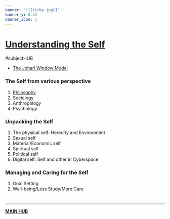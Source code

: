 ```yaml
---
banner: "![[kirby.jpg]]"
banner_y: 0.43
banner_icon: 🌠
---
```

# [Understanding the Self](PSYCHIntro.md)
#subjectHUB 
- [The Johari Window Model](PSYCHJOHARI.md)
### The Self from various perspective
1. [Philosophy](PSYCHPrelimCh1.md)
2. Sociology
3. Anthropology
4. Psychology
### Unpacking the Self
1. The physical self: Heredity and Environment
2. Sexual self
3. Material/Economic self
4. Spiritual self
5. Political self
6. Digital self: Self and other in Cyberspace
### Managing and Caring for the Self
1. Goal Setting
2. Well-being/Less Study/More Care

# 
---
**[MAIN HUB](main.md)**